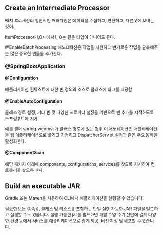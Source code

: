 ## Create an Intermediate Processor
배치 프로세싱의 일반적인 패러다임은 데이터를 수집하고, 변환하고, 다른곳에 보내는 것이.

ItemProcessor<I,O> 에서 I, O는 같은 타입이 아니어도 된다.

@EnableBatchProcessing 애노테이션은 작업을 지원하고 번거로운 작업을 단축해주는 많은 중요한 빈들을 추가한다.

### @SpringBootApplication
#### @Configuration
애플리케이션 컨텍스트에 대한 빈 정의의 소스로 클래스에 태그를 지정함

#### @EnableAutoConfiguration
클래스 경로 설정, 기타 빈 및 다양한 프로퍼티 설정을 기반으로 빈 추가를 시작하도록 스프링부트에 지시.

예를 들어 spring-webmvc가 클래스 경로에 있는 경우 이 애노테이션은 애플리케이션을 웹 애플리케이션으로 플래그 지정하고 DispatcherServlet 설정과 같은 주요 동작을 활성화한다.

#### @ComponentScan
해당 패키지 아래에 components, configurations, services를 찾도록 지시하여 컨트롤러를 찾도록 한다.

## Build an executable JAR
Gradle 또는 Maven을 사용하여 CLI에서 애플리케이션을 실행할 수 있습니다.

필요한 모든 종속성, 클래스 및 리소스를 포함하는 단일 실행 가능한 JAR 파일을 빌드하고 실행할 수도 있습니다. 실행 가능한 jar를 빌드하면 개발 수명 주기 전반에 걸쳐 다양한 환경 등에서 서비스를 애플리케이션으로 쉽게 제공, 버전 지정 및 배포할 수 있습니다.
